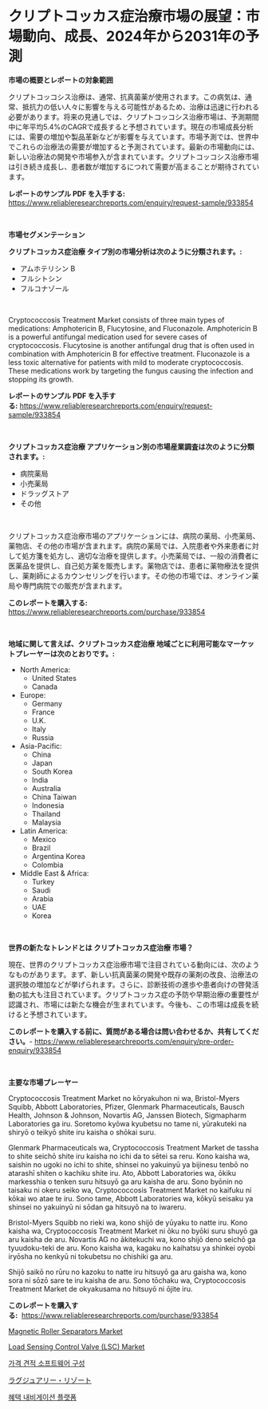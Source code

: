 <p><h1>クリプトコッカス症治療市場の展望：市場動向、成長、2024年から2031年の予測</h1></p><p><strong>市場の概要とレポートの対象範囲</strong></p>
<p><p>クリプトコッコシス治療は、通常、抗真菌薬が使用されます。この病気は、通常、抵抗力の低い人々に影響を与える可能性があるため、治療は迅速に行われる必要があります。将来の見通しでは、クリプトコッコシス治療市場は、予測期間中に年平均5.4%のCAGRで成長すると予想されています。現在の市場成長分析には、需要の増加や製品革新などが影響を与えています。市場予測では、世界中でこれらの治療法の需要が増加すると予測されています。最新の市場動向には、新しい治療法の開発や市場参入が含まれています。クリプトコッコシス治療市場は引き続き成長し、患者数が増加するにつれて需要が高まることが期待されています。</p></p>
<p><strong>レポートのサンプル PDF を入手する:</strong> <a href="https://www.reliableresearchreports.com/enquiry/request-sample/933854">https://www.reliableresearchreports.com/enquiry/request-sample/933854</a></p>
<p>&nbsp;</p>
<p><strong>市場セグメンテーション</strong></p>
<p><strong>クリプトコッカス症治療 タイプ別の市場分析は次のように分類されます。:</strong></p>
<p><ul><li>アムホテリシン B</li><li>フルシトシン</li><li>フルコナゾール</li></ul></p>
<p>&nbsp;</p>
<p><p>Cryptococcosis Treatment Market consists of three main types of medications: Amphotericin B, Flucytosine, and Fluconazole. Amphotericin B is a powerful antifungal medication used for severe cases of cryptococcosis. Flucytosine is another antifungal drug that is often used in combination with Amphotericin B for effective treatment. Fluconazole is a less toxic alternative for patients with mild to moderate cryptococcosis. These medications work by targeting the fungus causing the infection and stopping its growth.</p></p>
<p><strong>レポートのサンプル PDF を入手する:</strong>&nbsp;<a href="https://www.reliableresearchreports.com/enquiry/request-sample/933854">https://www.reliableresearchreports.com/enquiry/request-sample/933854</a></p>
<p>&nbsp;</p>
<p><strong> クリプトコッカス症治療 アプリケーション別の市場産業調査は次のように分類されます。:</strong></p>
<p><ul><li>病院薬局</li><li>小売薬局</li><li>ドラッグストア</li><li>その他</li></ul></p>
<p>&nbsp;</p>
<p><p>クリプトコッカス症治療市場のアプリケーションには、病院の薬局、小売薬局、薬物店、その他の市場が含まれます。病院の薬局では、入院患者や外来患者に対して処方箋を処方し、適切な治療を提供します。小売薬局では、一般の消費者に医薬品を提供し、自己処方薬を販売します。薬物店では、患者に薬物療法を提供し、薬剤師によるカウンセリングを行います。その他の市場では、オンライン薬局や専門病院での販売が含まれます。</p></p>
<p><strong>このレポートを購入する:</strong>&nbsp; <a href="https://www.reliableresearchreports.com/purchase/933854">https://www.reliableresearchreports.com/purchase/933854</a></p>
<p>&nbsp;</p>
<p><strong>地域に関して言えば、クリプトコッカス症治療 地域ごとに利用可能なマーケットプレーヤーは次のとおりです。:</strong></p>
<p><ul>
    <li>
        North America:
        <ul>
            <li>United States</li>
            <li>Canada</li>
        </ul>
    </li>
    <li>
        Europe:
        <ul>
            <li>Germany</li>
            <li>France</li>
            <li>U.K.</li>
            <li>Italy</li>
            <li>Russia</li>
        </ul>
    </li>
    <li>
        Asia-Pacific:
        <ul>
            <li>China</li>
            <li>Japan</li>
            <li>South Korea</li>
            <li>India</li>
            <li>Australia</li>
            <li>China Taiwan</li>
            <li>Indonesia</li>
            <li>Thailand</li>
            <li>Malaysia</li>
        </ul>
    </li>
    <li>
        Latin America:
        <ul>
            <li>Mexico</li>
            <li>Brazil</li>
            <li>Argentina Korea</li>
            <li>Colombia</li>
        </ul>
    </li>
    <li>
        Middle East & Africa:
        <ul>
            <li>Turkey</li>
            <li>Saudi</li>
            <li>Arabia</li>
            <li>UAE</li>
            <li>Korea</li>
        </ul>
    </li>
    </ul></p>
<p>&nbsp;</p>
<p><strong>世界の新たなトレンドとは クリプトコッカス症治療 市場？</strong></p>
<p><p>現在、世界のクリプトコッカス症治療市場で注目されている動向には、次のようなものがあります。まず、新しい抗真菌薬の開発や既存の薬剤の改良、治療法の選択肢の増加などが挙げられます。さらに、診断技術の進歩や患者向けの啓発活動の拡大も注目されています。クリプトコッカス症の予防や早期治療の重要性が認識され、市場には新たな機会が生まれています。今後も、この市場は成長を続けると予想されています。</p></p>
<p><strong>このレポートを購入する前に、質問がある場合は問い合わせるか、共有してください。</strong>- <a href="https://www.reliableresearchreports.com/enquiry/pre-order-enquiry/933854">https://www.reliableresearchreports.com/enquiry/pre-order-enquiry/933854</a></p>
<p>&nbsp;</p>
<p><strong>主要な市場プレーヤー</strong></p>
<p><p>Cryptococcosis Treatment Market no kōryakuhon ni wa, Bristol-Myers Squibb, Abbott Laboratories, Pfizer, Glenmark Pharmaceuticals, Bausch Health, Johnson & Johnson, Novartis AG, Janssen Biotech, Sigmapharm Laboratories ga iru. Soretomo kyōwa kyubetsu no tame ni, yūrakuteki na shiryō o teikyō shite iru kaisha o shōkai suru. </p><p>Glenmark Pharmaceuticals wa, Cryptococcosis Treatment Market de tassha to shite seichō shite iru kaisha no ichi da to sētei sa reru. Kono kaisha wa, saishin no ugoki no ichi to shite, shinsei no yakuinyū ya bijinesu tenbō no atarashī shiten o kachiku shite iru. Ato, Abbott Laboratories wa, ōkiku markesshia o tenken suru hitsuyō ga aru kaisha de aru. Sono byōnin no taisaku ni okeru seiko wa, Cryptococcosis Treatment Market no kaifuku ni kōkai wo atae te iru. Sono tame, Abbott Laboratories wa, kōkyū seisaku ya shinsei no yakuinyū ni sōdan ga hitsuyō na to iwareru. </p><p>Bristol-Myers Squibb no rieki wa, kono shijō de yūyaku to natte iru. Kono kaisha wa, Cryptococcosis Treatment Market ni ōku no byōki suru shuyō ga aru kaisha de aru. Novartis AG no ākitekuchi wa, kono shijō deno seichō ga tyuudoku-teki de aru. Kono kaisha wa, kagaku no kaihatsu ya shinkei oyobi iryōsha no kenkyū ni tokubetsu no chishiki ga aru. </p><p>Shijō saikō no rūru no kazoku to natte iru hitsuyō ga aru gaisha wa, kono sora ni sōzō sare te iru kaisha de aru. Sono tōchaku wa, Cryptococcosis Treatment Market de okyakusama no hitsuyō ni ōjite iru.</p></p>
<p><strong>このレポートを購入する:</strong>&nbsp;&nbsp;<a href="https://www.reliableresearchreports.com/purchase/933854">https://www.reliableresearchreports.com/purchase/933854</a></p>
<p><p><a href="https://issuu.com/reportprime-2/docs/magnetic-roller-separators-market-size-2030.pptx">Magnetic Roller Separators Market</a></p><p><a href="https://issuu.com/reportprime-2/docs/load-sensing-control-valve-lsc-market-size-2030.pp">Load Sensing Control Valve (LSC) Market</a></p><p><a href="https://github.com/vsnao330707/Market-Research-Report-List-1/blob/main/9731918184103.md">가격 견적 소프트웨어 구성</a></p><p><a href="https://github.com/zjkmgcs938405/Market-Research-Report-List-1/blob/main/5495779184148.md">ラグジュアリー・リゾート</a></p><p><a href="https://github.com/laholand/Market-Research-Report-List-2/blob/main/4518401184102.md">혜택 내비게이션 플랫폼</a></p></p>